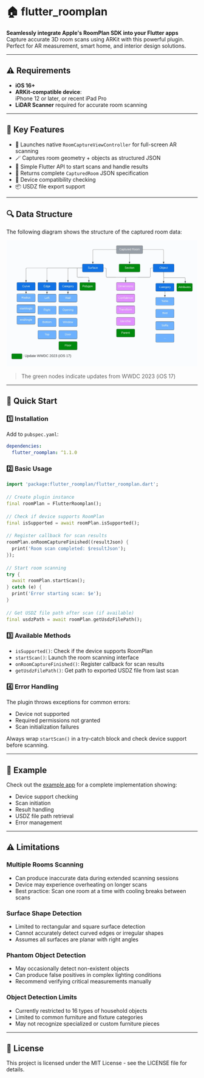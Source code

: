 # 🏠 flutter_roomplan

**Seamlessly integrate Apple's RoomPlan SDK into your Flutter apps**  
Capture accurate 3D room scans using ARKit with this powerful plugin. Perfect for AR measurement, smart home, and interior design solutions.

---

## ⚠️ Requirements

- **iOS 16+**
- **ARKit-compatible device**:  
  iPhone 12 or later, or recent iPad Pro
- **LiDAR Scanner** required for accurate room scanning

---

## 📌 Key Features

- 📸 Launches native `RoomCaptureViewController` for full-screen AR scanning
- 🪄 Captures room geometry + objects as structured JSON
- 🔗 Simple Flutter API to start scans and handle results
- 🚀 Returns complete `CapturedRoom` JSON specification
- 📱 Device compatibility checking
- 📦 USDZ file export support

---

## 🔍 Data Structure

The following diagram shows the structure of the captured room data:

![RoomPlan Data Structure](assets/roomplan_structure.png)

> The green nodes indicate updates from WWDC 2023 (iOS 17)

---

## 🚀 Quick Start

### 1️⃣ Installation

Add to `pubspec.yaml`:

```yaml
dependencies:
  flutter_roomplan: ^1.1.0
```

### 2️⃣ Basic Usage

```dart
import 'package:flutter_roomplan/flutter_roomplan.dart';

// Create plugin instance
final roomPlan = FlutterRoomplan();

// Check if device supports RoomPlan
final isSupported = await roomPlan.isSupported();

// Register callback for scan results
roomPlan.onRoomCaptureFinished((resultJson) {
  print('Room scan completed: $resultJson');
});

// Start room scanning
try {
  await roomPlan.startScan();
} catch (e) {
  print('Error starting scan: $e');
}

// Get USDZ file path after scan (if available)
final usdzPath = await roomPlan.getUsdzFilePath();
```

### 3️⃣ Available Methods

- `isSupported()`: Check if the device supports RoomPlan
- `startScan()`: Launch the room scanning interface
- `onRoomCaptureFinished()`: Register callback for scan results
- `getUsdzFilePath()`: Get path to exported USDZ file from last scan

### 4️⃣ Error Handling

The plugin throws exceptions for common errors:

- Device not supported
- Required permissions not granted
- Scan initialization failures

Always wrap `startScan()` in a try-catch block and check device support before scanning.

---

## 📝 Example

Check out the [example app](example/lib/main.dart) for a complete implementation showing:

- Device support checking
- Scan initiation
- Result handling
- USDZ file path retrieval
- Error management

---

## ⚠️ Limitations

### Multiple Rooms Scanning

- Can produce inaccurate data during extended scanning sessions
- Device may experience overheating on longer scans
- Best practice: Scan one room at a time with cooling breaks between scans

### Surface Shape Detection

- Limited to rectangular and square surface detection
- Cannot accurately detect curved edges or irregular shapes
- Assumes all surfaces are planar with right angles

### Phantom Object Detection

- May occasionally detect non-existent objects
- Can produce false positives in complex lighting conditions
- Recommend verifying critical measurements manually

### Object Detection Limits

- Currently restricted to 16 types of household objects
- Limited to common furniture and fixture categories
- May not recognize specialized or custom furniture pieces

---

## 📄 License

This project is licensed under the MIT License - see the LICENSE file for details.
